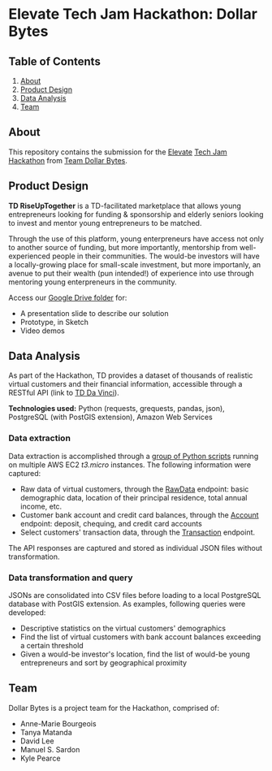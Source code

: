 # Elevate Tech Jam Hackathon: Dollar Bytes

## Table of Contents

1. [About](#about)
2. [Product Design](#product-design)
3. [Data Analysis](#data-analysis)
4. [Team](#team)

## About

This repository contains the submission for the [Elevate](https://elevate.ca/) [Tech Jam Hackathon](https://elevate-tech-jam-2019.devpost.com/) from [Team Dollar Bytes](#team).

## Product Design

**TD RiseUpTogether** is a TD-facilitated marketplace that allows young entrepreneurs looking for funding & sponsorship and elderly seniors looking to invest and mentor young entrepreneurs to be matched.

Through the use of this platform, young enterpreneurs have access not only to another source of funding, but more importantly, mentorship from well-experienced people in their communities. The would-be investors will have a locally-growing place for small-scale investment, but more importanly, an avenue to put their wealth (pun intended!) of experience into use through mentoring young enterpreneurs in the community.

Access our [Google Drive folder](https://drive.google.com/drive/folders/1k-GUqhaakyFdbbpEd-UDQUVAUukxWryG) for:
 - A presentation slide to describe our solution
 - Prototype, in Sketch
 - Video demos

## Data Analysis

As part of the Hackathon, TD provides a dataset of thousands of realistic virtual customers and their financial information, accessible through a RESTful API (link to [TD Da Vinci](https://td-davinci.com/)).

**Technologies used:** Python (requests, grequests, pandas, json), PostgreSQL (with PostGIS extension), Amazon Web Services  

### Data extraction

Data extraction is accomplished through a [group of Python scripts](src/data/) running on multiple AWS EC2 *t3.micro* instances. The following information were captured:

 - Raw data of virtual customers, through the [RawData](https://td-davinci.com/documents/raw-data) endpoint: basic demographic data, location of their principal residence, total annual income, etc.
 - Customer bank account and credit card balances, through the [Account](https://td-davinci.com/documents/account) endpoint: deposit, chequing, and credit card accounts
 - Select customers' transaction data, through the [Transaction](https://td-davinci.com/documents/transaction) endpoint.

The API responses are captured and stored as individual JSON files without transformation.

### Data transformation and query

JSONs are consolidated into CSV files before loading to a local PostgreSQL database with PostGIS extension. As examples, following queries were developed:

 - Descriptive statistics on the virtual customers' demographics
 - Find the list of virtual customers with bank account balances exceeding a certain threshold
 - Given a would-be investor's location, find the list of would-be young entrepreneurs and sort by geographical proximity

## Team

Dollar Bytes is a project team for the Hackathon, comprised of:
 - Anne-Marie Bourgeois
 - Tanya Matanda
 - David Lee
 - Manuel S. Sardon
 - Kyle Pearce
